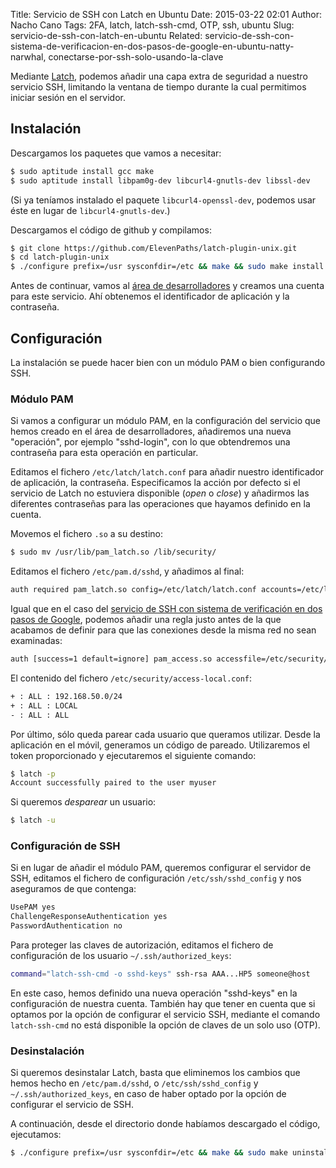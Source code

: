 Title: Servicio de SSH con Latch en Ubuntu
Date: 2015-03-22 02:01
Author: Nacho Cano
Tags: 2FA, latch, latch-ssh-cmd, OTP, ssh, ubuntu
Slug: servicio-de-ssh-con-latch-en-ubuntu
Related: servicio-de-ssh-con-sistema-de-verificacion-en-dos-pasos-de-google-en-ubuntu-natty-narwhal, conectarse-por-ssh-solo-usando-la-clave

Mediante [Latch][], podemos añadir una capa extra de seguridad a nuestro
servicio SSH, limitando la ventana de tiempo durante la cual permitimos
iniciar sesión en el servidor.


Instalación
-----------

Descargamos los paquetes que vamos a necesitar:

```bash
$ sudo aptitude install gcc make
$ sudo aptitude install libpam0g-dev libcurl4-gnutls-dev libssl-dev
```

(Si ya teníamos instalado el paquete `libcurl4-openssl-dev`, podemos
usar éste en lugar de `libcurl4-gnutls-dev`.)

Descargamos el código de github y compilamos:

```bash
$ git clone https://github.com/ElevenPaths/latch-plugin-unix.git
$ cd latch-plugin-unix
$ ./configure prefix=/usr sysconfdir=/etc && make && sudo make install
```

Antes de continuar, vamos al [área de desarrolladores][] y creamos una
cuenta para este servicio. Ahí obtenemos el identificador de aplicación
y la contraseña.

Configuración
-------------

La instalación se puede hacer bien con un módulo PAM o bien configurando
SSH.

### Módulo PAM

Si vamos a configurar un módulo PAM, en la configuración del servicio
que hemos creado en el área de desarrolladores, añadiremos una nueva
"operación", por ejemplo "sshd-login", con lo que obtendremos una
contraseña para esta operación en particular.

Editamos el fichero `/etc/latch/latch.conf` para añadir nuestro
identificador de aplicación, la contraseña. Especificamos la acción por
defecto si el servicio de Latch no estuviera disponible (_open_ o
_close_) y añadirmos las diferentes contraseñas para las operaciones que
hayamos definido en la cuenta.

Movemos el fichero `.so` a su destino:

```bash
$ sudo mv /usr/lib/pam_latch.so /lib/security/
```

Editamos el fichero `/etc/pam.d/sshd`, y añadimos al final:

```bash
auth required pam_latch.so config=/etc/latch/latch.conf accounts=/etc/latch/latch.accounts operation=sshd-login otp=yes
```

Igual que en el caso del [servicio de SSH con sistema de verificación en
dos pasos de Google][], podemos añadir una regla justo antes de la que
acabamos de definir para que las conexiones desde la misma red no sean
examinadas:

```bash
auth [success=1 default=ignore] pam_access.so accessfile=/etc/security/access-local.conf
```

El contenido del fichero `/etc/security/access-local.conf`:

```bash
+ : ALL : 192.168.50.0/24
+ : ALL : LOCAL
- : ALL : ALL
```

Por último, sólo queda parear cada usuario que queramos utilizar. Desde
la aplicación en el móvil, generamos un código de pareado. Utilizaremos
el token proporcionado y ejecutaremos el siguiente comando:

```bash
$ latch -p
Account successfully paired to the user myuser
```

Si queremos _desparear_ un usuario:

```bash
$ latch -u
```

### Configuración de SSH

Si en lugar de añadir el módulo PAM, queremos configurar el servidor de
SSH, editamos el fichero de configuración `/etc/ssh/sshd_config` y nos
aseguramos de que contenga:

```bash
UsePAM yes
ChallengeResponseAuthentication yes
PasswordAuthentication no
```

Para proteger las claves de autorización, editamos el fichero de
configuración de los usuario `~/.ssh/authorized_keys`:

```bash
command="latch-ssh-cmd -o sshd-keys" ssh-rsa AAA...HP5 someone@host
```

En este caso, hemos definido una nueva operación "sshd-keys" en la
configuración de nuestra cuenta. También hay que tener en cuenta que si
optamos por la opción de configurar el servicio SSH, mediante el comando
`latch-ssh-cmd` no está disponible la opción de claves de un solo uso
(OTP).

### Desinstalación

Si queremos desinstalar Latch, basta que eliminemos los cambios que
hemos hecho en `/etc/pam.d/sshd`, o `/etc/ssh/sshd_config` y
`~/.ssh/authorized_keys`, en caso de haber optado por la opción de
configurar el servicio de SSH.

A continuación, desde el directorio donde habíamos descargado el código,
ejecutamos:

```bash
$ ./configure prefix=/usr sysconfdir=/etc && make && sudo make uninstall
```

  [Latch]: https://latch.elevenpaths.com/
    "Latch"
  [área de desarrolladores]: https://latch.elevenpaths.com/www/developers/editapplication
    "área de desarrolladores"
  [servicio de SSH con sistema de verificación en dos pasos de Google]: {filename}/admin/servicio-de-ssh-con-sistema-de-verificacion-en-dos-pasos-de-google-en-ubuntu-natty-narwhal.md
    "servicio de SSH con sistema de verificación en dos pasos de Google"
